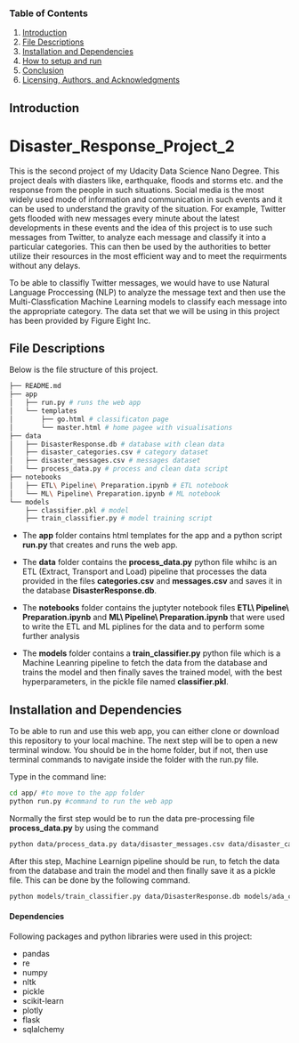 ### Table of Contents

1. [Introduction](#introduction)
2. [File Descriptions](#descriptions)
3. [Installation and Dependencies](#installation)
4. [How to setup and run](#setup)
5. [Conclusion](#conclusion)
6. [Licensing, Authors, and Acknowledgments](#licensing)

## Introduction<a name="introduction"></a>
# Disaster_Response_Project_2
This is the second project of my Udacity Data Science Nano Degree. This project deals with diasters like, earthquake, floods and storms etc. and the response from the people in such situations. Social media is the most widely used mode of information and communication in such events and it can be used to understand the gravity of the situation. For example, Twitter gets flooded with new messages every minute about the latest developments in these events and the idea of this project is to use such messages from Twitter, to analyze each message and classify it into a particular categories. This can then be used by the authorities to better utilize their resources in the most efficient way and to meet the requirments without any delays. 

To be able to classifly Twitter messages, we would have to use Natural Language Proccessing (NLP) to analyze the message text and then use the Multi-Classfication Machine Learning models to classify each message into the appropriate category. 
The data set that we will be using in this project has been provided by Figure Eight Inc.


## File Descriptions<a name="descriptions"></a>

Below is the file structure of this project.

```bash
├── README.md
├── app
│   ├── run.py # runs the web app
│   └── templates 
│       ├── go.html # classificaton page
│       └── master.html # home pagee with visualisations
├── data
│   ├── DisasterResponse.db # database with clean data
│   ├── disaster_categories.csv # category dataset
│   ├── disaster_messages.csv # messages dataset
│   └── process_data.py # process and clean data script
├── notebooks
│   ├── ETL\ Pipeline\ Preparation.ipynb # ETL notebook
│   └── ML\ Pipeline\ Preparation.ipynb # ML notebook
└── models
    ├── classifier.pkl # model
    ├── train_classifier.py # model training script
```   

- The **app** folder contains html templates for the app and a python script **run.py** that creates and runs the web app.

- The **data** folder contains the **process_data.py** python file whihc is an ETL (Extract, Transport and Load) pipeline that processes the data provided in the files **categories.csv** and **messages.csv**  and saves it in the database **DisasterResponse.db**.

- The **notebooks** folder contains the juptyter notebook files **ETL\ Pipeline\ Preparation.ipynb** and **ML\ Pipeline\ Preparation.ipynb** that were used to write the ETL and ML piplines for the data and to perform some further analysis 

- The **models** folder contains a **train_classifier.py** python file which is a Machine Leanring pipeline to fetch the data from the database and trains the model and then finally saves the trained model, with the best hyperparameters, in the pickle file named **classifier.pkl**.


## Installation and Dependencies<a name="Installation"></a>

To be able to run and use this web app, you can either clone or download this repository to your local machine.
The next step will be to open a new terminal window. You should be in the home folder, but if not, then use terminal commands to navigate inside the folder with the run.py file.

Type in the command line:

```bash 
cd app/ #to move to the app folder
python run.py #command to run the web app
```
Normally the first step would be to run the data pre-processing file **process_data.py** by using the command 

```bash
python data/process_data.py data/disaster_messages.csv data/disaster_categories.csv data/DisasterResponse.db #run the ETL pipeline and saves the data in the database

```
After this step, Machine Learnign pipeline should be run, to fetch the data from the database and train the model and then finally save it as a pickle file. This can be done by the following command.

```bash
python models/train_classifier.py data/DisasterResponse.db models/ada_classifier.pkl #command to run the machine learnign pipeline and train the model.

```

#### Dependencies

Following packages and python libraries were used in this project:
- pandas
- re
- numpy
- nltk
- pickle
- scikit-learn
- plotly
- flask
- sqlalchemy
